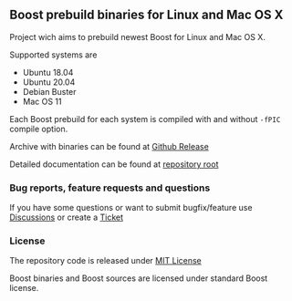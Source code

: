 ## Boost prebuild binaries for Linux and Mac OS X

Project wich aims to prebuild newest Boost for Linux and Mac OS X.

Supported systems are

- Ubuntu 18.04
- Ubuntu 20.04
- Debian Buster
- Mac OS 11

Each Boost prebuild for each system is compiled with and without `-fPIC` compile option.

Archive with binaries can be found at [Github Release](https://github.com/koudis/boost-prebuilt-binaries/releases)

Detailed documentation can be found at [repository root](https://github.com/koudis/boost-prebuilt-binaries)

### Bug reports, feature requests and questions

If you have some questions or want to submit bugfix/feature use [Discussions](https://github.com/koudis/boost-prebuilt-binaries/issues) or create a [Ticket](https://github.com/koudis/boost-prebuilt-binaries/discussions)

### License

The repository code is released under [MIT License](https://github.com/koudis/boost-prebuilt-binaries/LICENSE)

Boost binaries and Boost sources are licensed under standard Boost license.
